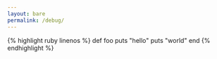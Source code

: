 ```yaml
---
layout: bare
permalink: /debug/
---
```


{% highlight ruby linenos %}
def foo
    puts "hello"
    puts "world"
end
{% endhighlight %}

